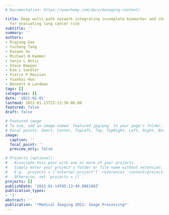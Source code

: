 ```yaml
---
# Documentation: https://wowchemy.com/docs/managing-content/

title: Deep multi-path network integrating incomplete biomarker and chest CT data
  for evaluating lung cancer risk
subtitle: ''
summary: ''
authors:
- Riqiang Gao
- Yucheng Tang
- Kaiwen Xu
- Michael N Kammer
- Sanja L Antic
- Steve Deppen
- Kim L Sandler
- Pierre P Massion
- Yuankai Huo
- Bennett A Landman
tags: []
categories: []
date: '2021-01-01'
lastmod: 2022-01-13T23:13:50-06:00
featured: false
draft: false

# Featured image
# To use, add an image named `featured.jpg/png` to your page's folder.
# Focal points: Smart, Center, TopLeft, Top, TopRight, Left, Right, BottomLeft, Bottom, BottomRight.
image:
  caption: ''
  focal_point: ''
  preview_only: false

# Projects (optional).
#   Associate this post with one or more of your projects.
#   Simply enter your project's folder or file name without extension.
#   E.g. `projects = ["internal-project"]` references `content/project/deep-learning/index.md`.
#   Otherwise, set `projects = []`.
projects: []
publishDate: '2022-01-14T05:13:49.006188Z'
publication_types:
- '1'
abstract: ''
publication: '*Medical Imaging 2021: Image Processing*'
---
```

